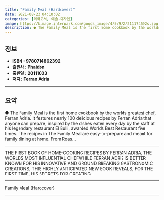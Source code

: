 ```yaml
---
title: "Family Meal (Hardcover)"
date: 2021-08-23 04:10:02
categories: [외국도서, 예술-디자인]
image: https://bimage.interpark.com/goods_image/4/5/9/2/211174592s.jpg
description: ● The Family Meal is the first home cookbook by the worlds greatest chef, Ferran Adria. It features nearly 100 delicious recipes by Ferran Adria that anyone ca
---
```


## **정보**

- **ISBN : 9780714862392**
- **출판사 : Phaidon**
- **출판일 : 20111003**
- **저자 : Ferran Adria**

------



## **요약**

●  The Family Meal is the first home cookbook by the worlds greatest chef, Ferran Adria. It features nearly 100 delicious recipes by Ferran Adria that anyone can prepare, inspired by the dishes eaten every day by the staff at his legendary restaurant El Bulli, awarded Worlds Best Restaurant five times. The recipes in The Family Meal are easy-to-prepare and meant for family dining at home. From Roas...

------

THE FIRST BOOK OF HOME-COOKING RECIPES BY FERRAN ADRIA, THE WORLDS MOST INFLUENTIAL CHEFWHILE FERRAN ADRI? IS BETTER KNOWN FOR HIS INNOVATIVE AND GROUND BREAKING GASTRONOMIC CREATIONS, THIS HIGHLY ANTICIPATED NEW BOOK REVEALS, FOR THE FIRST TIME, HIS SECRETS FOR CREATING... 

------


Family Meal (Hardcover) 

------


